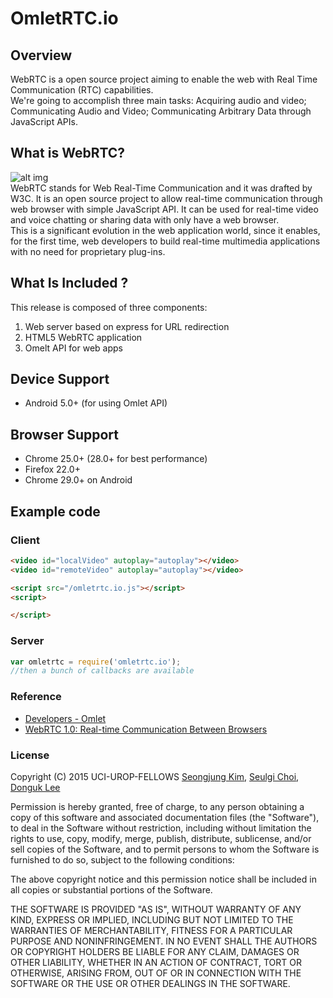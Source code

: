 # OmletRTC.io

## Overview
WebRTC is a open source project aiming to enable the web with Real Time Communication (RTC) capabilities.<br>
We're going to accomplish three main tasks: Acquiring audio and video; Communicating Audio and Video; Communicating Arbitrary Data through JavaScript APIs.

## What is WebRTC?
![alt img](https://github.com/UCIUROP2015/UCI_UROP_WEBRTC/blob/master/images/logo-webrtc.png)<br>
  WebRTC stands for Web Real-Time Communication and it was drafted by W3C. It is an open source project to allow real-time communication through web browser with simple JavaScript API. It can be used for real-time video and voice chatting or sharing data with only have a web browser. <br>
  This is a significant evolution in the web application world, since it enables, for the first time, web developers to build real-time multimedia applications with no need for proprietary plug-ins. <br>
  
## What Is Included ?
This release is composed of three components:
1. Web server based on express for URL redirection
2. HTML5 WebRTC application
3. Omelt API for web apps

## Device Support
* Android 5.0+ (for using Omlet API)

## Browser Support
* Chrome 25.0+ (28.0+ for best performance)
* Firefox 22.0+
* Chrome 29.0+ on Android


## Example code

### Client

```html
<video id="localVideo" autoplay="autoplay"></video>
<video id="remoteVideo" autoplay="autoplay"></video>

<script src="/omletrtc.io.js"></script>
<script>

</script>
```

### Server

```javascript
var omletrtc = require('omletrtc.io');
//then a bunch of callbacks are available
```


### Reference
* [Developers - Omlet](http://www.omlet.me/developers/)<br>
* [WebRTC 1.0: Real-time Communication Between Browsers](http://www.w3.org/TR/2015/WD-webrtc-20150210/)


### License
Copyright (C) 2015 UCI-UROP-FELLOWS [Seongjung Kim](https://github.com/SungjungKim), [Seulgi Choi](https://github.com/cs09g), [Donguk Lee](https://github.com/ldu1225)

Permission is hereby granted, free of charge, to any person obtaining a copy of this software and associated documentation files (the "Software"), to deal in the Software without restriction, including without limitation the rights to use, copy, modify, merge, publish, distribute, sublicense, and/or sell copies of the Software, and to permit persons to whom the Software is furnished to do so, subject to the following conditions:

The above copyright notice and this permission notice shall be included in all copies or substantial portions of the Software.

THE SOFTWARE IS PROVIDED "AS IS", WITHOUT WARRANTY OF ANY KIND, EXPRESS OR IMPLIED, INCLUDING BUT NOT LIMITED TO THE WARRANTIES OF MERCHANTABILITY, FITNESS FOR A PARTICULAR PURPOSE AND NONINFRINGEMENT. IN NO EVENT SHALL THE AUTHORS OR COPYRIGHT HOLDERS BE LIABLE FOR ANY CLAIM, DAMAGES OR OTHER LIABILITY, WHETHER IN AN ACTION OF CONTRACT, TORT OR OTHERWISE, ARISING FROM, OUT OF OR IN CONNECTION WITH THE SOFTWARE OR THE USE OR OTHER DEALINGS IN THE SOFTWARE.
